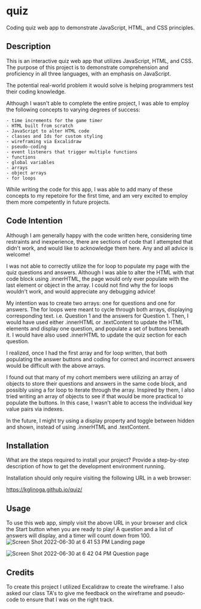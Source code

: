 # quiz
Coding quiz web app to demonstrate JavaScript, HTML, and CSS principles.

## Description
  
  This is an interactive quiz web app that utilizes JavaScript, HTML, and CSS.  The purpose of this project is to demonstrate comprehension and proficiency in all three languages, with an emphasis on JavaScript.  
  
  The potential real-world problem it would solve is helping programmers test their coding knowledge.  
  
  Although I wasn't able to complete the entire project, I was able to employ the following concepts to varying degrees of success:
  
    - time increments for the game timer
    - HTML built from scratch
    - JavaScript to alter HTML code
    - classes and Ids for custom styling
    - wireframing via Excalidraw
    - pseudo-coding
    - event listeners that trigger multiple functions
    - functions
    - global variables
    - arrays
    - object arrays
    - for loops

While writing the code for this app, I was able to add many of these concepts to my repetoire for the first time, and am very excited to employ them more competently in future projects.  

## Code Intention

Although I am generally happy with the code written here, considering time restraints and inexperience, there are sections of code that I attempted that didn't work, and would like to acknowledge them here. Any and all advice is welcome!

I was not able to correctly utilize the for loop to populate my page with the quiz questions and answers.  Although I was able to alter the HTML with that code block using .innerHTML, the page would only ever populate with the last element or object in the array.  I could not find why the for loops wouldn't work, and would appreciate any debugging advice!

My intention was to create two arrays: one for questions and one for answers.  The for loops were meant to cycle through both arrays, displaying corresponding text.  i.e. Question 1 and the answers for Question 1.  Then, I would have used either .innerHTML or .textContent to update the HTML elements and display one question, and populate a set of buttons beneath it. I would have also used .innerHTML to update the quiz section for each question.  

I realized, once I had the first array and for loop written, that both populating the answer buttons and coding for correct and incorrect answers would be difficult with the above arrays.  

I found out that many of my cohort members were utilizing an array of objects to store their questions and answers in the same code block, and possibly using a for loop to iterate through the array.  Inspired by them, I also tried writing an array of objects to see if that would be more practical to populate the buttons.  In this case, I wasn't able to access the individual key value pairs via indexes. 

In the future, I might try using a display property and toggle between hidden and shown, instead of using .innerHTML and .textContent. 

## Installation

What are the steps required to install your project? Provide a step-by-step description of how to get the development environment running.

Installation should only require visiting the following URL in a web browser: 

https://kglinoga.github.io/quiz/

## Usage

To use this web app, simply visit the above URL in your browser and click the Start button when you are ready to play!  A question and a list of answers will display, and a timer will count down from 100.  
![Screen Shot 2022-06-30 at 6 41 53 PM](https://user-images.githubusercontent.com/28368622/176806008-bc54299d-22fa-4eb6-a964-8e90ec3f9e2c.png)
Landing page

![Screen Shot 2022-06-30 at 6 42 04 PM](https://user-images.githubusercontent.com/28368622/176806016-6b2304d1-c9ae-4a9f-8a42-0d8df2fc768d.png)
Question page


## Credits

To create this project I utilized Excalidraw to create the wireframe.  I also asked our class TA's to give me feedback on the wireframe and pseudo-code to ensure that I was on the right track.  
